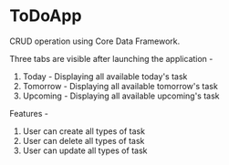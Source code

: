 # ToDoApp
CRUD operation using Core Data Framework.

Three tabs are visible after launching the application -
1. Today - Displaying all available today's task
2. Tomorrow - Displaying all available tomorrow's task
3. Upcoming - Displaying all available upcoming's task

Features -
1. User can create all types of task 
2. User can delete all types of task
3. User can update all types of task
